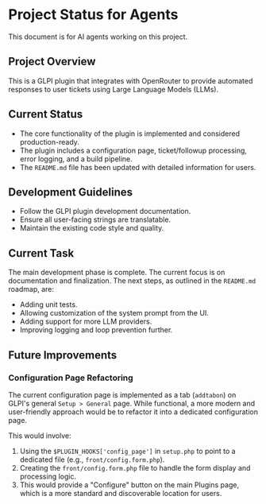 # Project Status for Agents

This document is for AI agents working on this project.

## Project Overview

This is a GLPI plugin that integrates with OpenRouter to provide automated responses to user tickets using Large Language Models (LLMs).

## Current Status

-   The core functionality of the plugin is implemented and considered production-ready.
-   The plugin includes a configuration page, ticket/followup processing, error logging, and a build pipeline.
-   The `README.md` file has been updated with detailed information for users.

## Development Guidelines

-   Follow the GLPI plugin development documentation.
-   Ensure all user-facing strings are translatable.
-   Maintain the existing code style and quality.

## Current Task

The main development phase is complete. The current focus is on documentation and finalization.
The next steps, as outlined in the `README.md` roadmap, are:
-   Adding unit tests.
-   Allowing customization of the system prompt from the UI.
-   Adding support for more LLM providers.
-   Improving logging and loop prevention further.

## Future Improvements

### Configuration Page Refactoring

The current configuration page is implemented as a tab (`addtabon`) on GLPI's general `Setup > General` page. While functional, a more modern and user-friendly approach would be to refactor it into a dedicated configuration page.

This would involve:
1.  Using the `$PLUGIN_HOOKS['config_page']` in `setup.php` to point to a dedicated file (e.g., `front/config.form.php`).
2.  Creating the `front/config.form.php` file to handle the form display and processing logic.
3.  This would provide a "Configure" button on the main Plugins page, which is a more standard and discoverable location for users.
